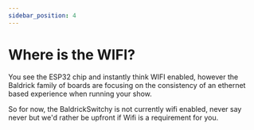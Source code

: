 ```yaml
---
sidebar_position: 4
---
```


# Where is the WIFI?
You see the ESP32 chip and instantly think WIFI enabled, however the Baldrick family of boards are focusing on the consistency of an ethernet based experience when running your show.

So for now, the BaldrickSwitchy is not currently wifi enabled, never say never but we'd rather be upfront if Wifi is a requirement for you.
